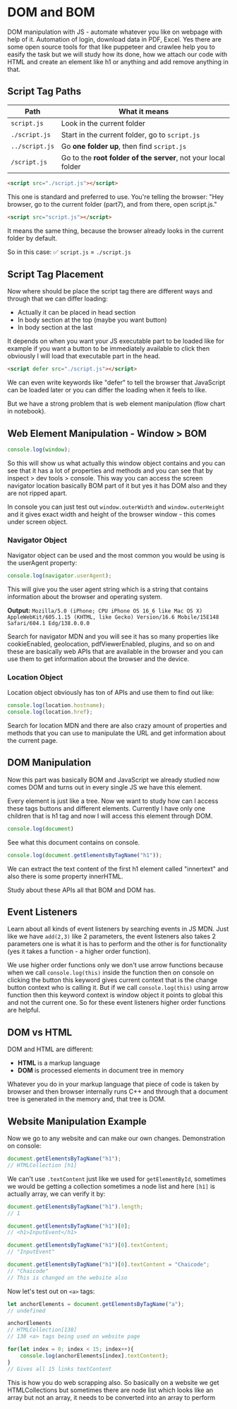# DOM and BOM

DOM manipulation with JS - automate whatever you like on webpage with help of it. Automation of login, download data in PDF, Excel. Yes there are some open source tools for that like puppeteer and crawlee help you to easify the task but we will study how its done, how we attach our code with HTML and create an element like h1 or anything and add remove anything in that.

## Script Tag Paths

| Path           | What it means                                                  |
| -------------- | -------------------------------------------------------------- |
| `script.js`    | Look in the current folder                                     |
| `./script.js`  | Start in the current folder, go to `script.js`                |
| `../script.js` | Go **one folder up**, then find `script.js`                   |
| `/script.js`   | Go to the **root folder of the server**, not your local folder |

```html
<script src="./script.js"></script>
```

This one is standard and preferred to use. You're telling the browser: "Hey browser, go to the current folder (part7), and from there, open script.js."

```html
<script src="script.js"></script>
```

It means the same thing, because the browser already looks in the current folder by default.

So in this case: ✅ `script.js` = `./script.js`

## Script Tag Placement

Now where should be place the script tag there are different ways and through that we can differ loading:
- Actually it can be placed in head section
- In body section at the top (maybe you want button)
- In body section at the last

It depends on when you want your JS executable part to be loaded like for example if you want a button to be immediately available to click then obviously I will load that executable part in the head.

```html
<script defer src="./script.js"></script>
```

We can even write keywords like "defer" to tell the browser that JavaScript can be loaded later or you can differ the loading when it feels to like.

But we have a strong problem that is web element manipulation (flow chart in notebook).

## Web Element Manipulation - Window > BOM

```javascript
console.log(window);
```

So this will show us what actually this window object contains and you can see that it has a lot of properties and methods and you can see that by inspect > dev tools > console. This way you can access the screen navigator location basically BOM part of it but yes it has DOM also and they are not ripped apart.

In console you can just test out `window.outerWidth` and `window.outerHeight` and it gives exact width and height of the browser window - this comes under screen object.

### Navigator Object

Navigator object can be used and the most common you would be using is the userAgent property:

```javascript
console.log(navigator.userAgent);
```

This will give you the user agent string which is a string that contains information about the browser and operating system.

**Output:** `Mozilla/5.0 (iPhone; CPU iPhone OS 16_6 like Mac OS X) AppleWebKit/605.1.15 (KHTML, like Gecko) Version/16.6 Mobile/15E148 Safari/604.1 Edg/138.0.0.0`

Search for navigator MDN and you will see it has so many properties like cookieEnabled, geolocation, pdfViewerEnabled, plugins, and so on and these are basically web APIs that are available in the browser and you can use them to get information about the browser and the device.

### Location Object

Location object obviously has ton of APIs and use them to find out like:

```javascript
console.log(location.hostname);
console.log(location.href);
```

Search for location MDN and there are also crazy amount of properties and methods that you can use to manipulate the URL and get information about the current page.

## DOM Manipulation

Now this part was basically BOM and JavaScript we already studied now comes DOM and turns out in every single JS we have this element.

Every element is just like a tree. Now we want to study how can I access these tags buttons and different elements. Currently I have only one children that is h1 tag and now I will access this element through DOM.

```javascript
console.log(document)
```

See what this document contains on console.

```javascript
console.log(document.getElementsByTagName("h1"));
```

We can extract the text content of the first h1 element called "innertext" and also there is some property innerHTML.

Study about these APIs all that BOM and DOM has.

## Event Listeners

Learn about all kinds of event listeners by searching events in JS MDN. Just like we have `add(2,3)` like 2 parameters, the event listeners also takes 2 parameters one is what it is has to perform and the other is for functionality (yes it takes a function - a higher order function).

We use higher order functions only we don't use arrow functions because when we call `console.log(this)` inside the function then on console on clicking the button this keyword gives current context that is the change button context who is calling it. But if we call `console.log(this)` using arrow function then this keyword context is window object it points to global this and not the current one. So for these event listeners higher order functions are helpful.

## DOM vs HTML

DOM and HTML are different:
- **HTML** is a markup language
- **DOM** is processed elements in document tree in memory

Whatever you do in your markup language that piece of code is taken by browser and then browser internally runs C++ and through that a document tree is generated in the memory and, that tree is DOM.

## Website Manipulation Example

Now we go to any website and can make our own changes. Demonstration on console:

```javascript
document.getElementsByTagName("h1");
// HTMLCollection [h1]
```

We can't use `.textContent` just like we used for `getElementById`, sometimes we would be getting a collection sometimes a node list and here `[h1]` is actually array, we can verify it by:

```javascript
document.getElementsByTagName("h1").length;
// 1

document.getElementsByTagName("h1")[0];
// <h1>InputEvent</h1>

document.getElementsByTagName("h1")[0].textContent;
// "InputEvent"

document.getElementsByTagName("h1")[0].textContent = "Chaicode";
// "Chaicode"
// This is changed on the website also
```

Now let's test out on `<a>` tags:

```javascript
let anchorElements = document.getElementsByTagName("a");
// undefined

anchorElements
// HTMLCollection[138]
// 138 <a> tags being used on website page

for(let index = 0; index < 15; index++){
    console.log(anchorElements[index].textContent);
}
// Gives all 15 links textContent
```

This is how you do web scrapping also. So basically on a website we get HTMLCollections but sometimes there are node list which looks like an array but not an array, it needs to be converted into an array to perform